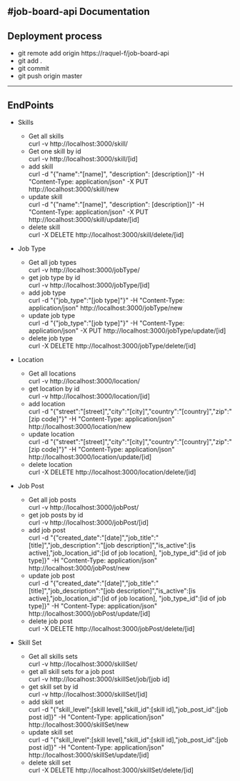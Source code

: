 #job-board-api Documentation
-------------
Deployment process
-------------
- git remote add origin https://raquel-f/job-board-api
- git add .
- git commit
- git push origin master


-------------
**EndPoints**
-------------

- Skills
  - Get all skills <br>
curl -v http://localhost:3000/skill/
  - Get one skill by id <br>
curl -v http://localhost:3000/skill/[id]
  - add skill  <br>
curl -d "{\"name\":\"[name]\", \"description\": [description]}" -H "Content-Type: application/json" -X PUT http://localhost:3000/skill/new
  - update skill <br>
curl -d "{\"name\":\"[name]\", \"description\": [description]}" -H "Content-Type: application/json" -X PUT http://localhost:3000/skill/update/[id]
  - delete skill <br>
curl -X DELETE http://localhost:3000/skill/delete/[id]

- Job Type
  - Get all job types <br>
curl -v http://localhost:3000/jobType/
  - get job type by id <br>
curl -v http://localhost:3000/jobType/[id]
  - add job type <br>
curl -d "{\"job_type\":\"[job type]\"}" -H "Content-Type: application/json" http://localhost:3000/jobType/new
  - update job type <br>
curl -d "{\"job_type\":\"[job type]\"}" -H "Content-Type: application/json" -X PUT http://localhost:3000/jobType/update/[id]
  - delete job type <br>
curl -X DELETE http://localhost:3000/jobType/delete/[id]

- Location
  - Get all locations <br>
curl -v http://localhost:3000/location/
  - get location by id <br>
curl -v http://localhost:3000/location/[id]
  - add location <br>
curl -d "{\"street\":\"[street]\",\"city\":\"[city]\",\"country\":\"[country]\",\"zip\":\"[zip code]\"}" -H "Content-Type: application/json" http://localhost:3000/location/new
  - update location  <br>
curl -d "{\"street\":\"[street]\",\"city\":\"[city]\",\"country\":\"[country]\",\"zip\":\"[zip code]\"}" -H "Content-Type: application/json" http://localhost:3000/location/update/[id]
  - delete location <br>
curl -X DELETE http://localhost:3000/location/delete/[id]

- Job Post
  - Get all job posts <br>
curl -v http://localhost:3000/jobPost/
  - get job posts by id <br>
curl -v http://localhost:3000/jobPost/[id]
  - add job post <br>
curl -d "{\"created_date\":\"[date]\",\"job_title\":\"[title]\",\"job_description\":\"[job description]\",\"is_active\":[is active],\"job_location_id\":[id of job location], \"job_type_id\":[id of job type]}" -H "Content-Type: application/json" http://localhost:3000/jobPost/new
  - update job post <br>
curl -d "{\"created_date\":\"[date]\",\"job_title\":\"[title]\",\"job_description\":\"[job description]\",\"is_active\":[is active],\"job_location_id\":[id of job location], \"job_type_id\":[id of job type]}" -H "Content-Type: application/json" http://localhost:3000/jobPost/update/[id]
  - delete job post <br>
curl -X DELETE http://localhost:3000/jobPost/delete/[id]


- Skill Set
  - Get all skills sets <br>
curl -v http://localhost:3000/skillSet/
  - get all skill sets for a job post <br>
curl -v http://localhost:3000/skillSet/job/[job id]
  - get skill set by id <br>
curl -v http://localhost:3000/skillSet/[id]
  - add skill set <br>
curl -d "{\"skill_level\":[skill level],\"skill_id\":[skill id],\"job_post_id\":[job post id]}" -H "Content-Type: application/json" http://localhost:3000/skillSet/new
  - update skill set <br>
curl -d "{\"skill_level\":[skill level],\"skill_id\":[skill id],\"job_post_id\":[job post id]}" -H "Content-Type: application/json" http://localhost:3000/skillSet/update/[id]
  - delete skill set <br>
curl -X DELETE http://localhost:3000/skillSet/delete/[id]
